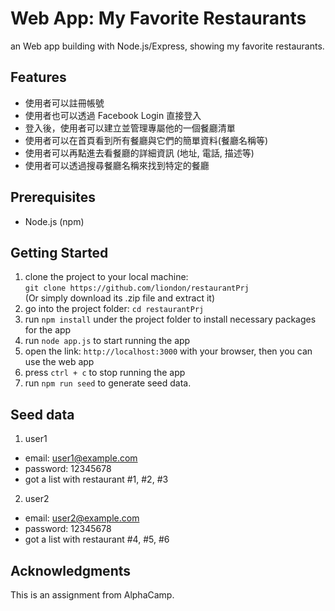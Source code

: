 # Web App: My Favorite Restaurants

an Web app building with Node.js/Express, showing my favorite restaurants. 

## Features
- 使用者可以註冊帳號
- 使用者也可以透過 Facebook Login 直接登入
- 登入後，使用者可以建立並管理專屬他的一個餐廳清單
- 使用者可以在首頁看到所有餐廳與它們的簡單資料(餐廳名稱等)
- 使用者可以再點進去看餐廳的詳細資訊 (地址, 電話, 描述等)
- 使用者可以透過搜尋餐廳名稱來找到特定的餐廳

## Prerequisites

 - Node.js (npm)

## Getting Started

1. clone the project to your local machine:  
    `git clone https://github.com/liondon/restaurantPrj`  
   (Or simply download its .zip file and extract it)  
2. go into the project folder: `cd restaurantPrj`
3. run `npm install` under the project folder to install necessary packages for the app
4. run `node app.js` to start running the app
5. open the link: `http://localhost:3000` with your browser, then you can use the web app
6. press `ctrl + c` to stop running the app
7. run `npm run seed` to generate seed data.


## Seed data
1. user1
- email: user1@example.com
- password: 12345678
- got a list with restaurant #1, #2, #3

2. user2
- email: user2@example.com
- password: 12345678
- got a list with restaurant #4, #5, #6

## Acknowledgments
This is an assignment from AlphaCamp.
